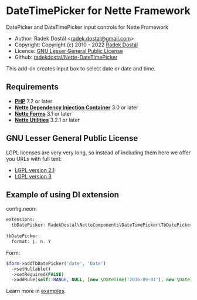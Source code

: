 ﻿# DateTimePicker for Nette Framework

DatePicker and DateTimePicker input controls for Nette Framework

- Author: Radek Dostál &lt;radek.dostal@gmail.com&gt;
- Copyright: Copyright (c) 2010 - 2022 [Radek Dostál](https://www.radekdostal.cz)
- Licence: [GNU Lesser General Public License](https://www.gnu.org/licenses/)
- Github: [radekdostal/Nette-DateTimePicker](https://github.com/radekdostal/Nette-DateTimePicker)

This add-on creates input box to select date or date and time.

## Requirements

- **[PHP](https://php.net)** 7.2 or later
- **[Nette Dependency Injection Container](https://github.com/nette/di)** 3.0 or later
- **[Nette Forms](https://github.com/nette/forms)** 3.1 or later
- **[Nette Utilities](https://github.com/nette/utils)** 3.2.1 or later

## GNU Lesser General Public License

LGPL licenses are very very long, so instead of including them here we offer you URLs with full text:

- [LGPL version 2.1](https://www.gnu.org/licenses/lgpl-2.1.html)
- [LGPL version 3](https://www.gnu.org/licenses/lgpl-3.0.html)

## Example of using DI extension

config.neon:

```php
extensions:
  tbDatePicker: RadekDostal\NetteComponents\DateTimePicker\TbDatePicker\DI\TbDatePickerExtension
 
tbDatePicker:
  format: j. n. Y
```

Form:

```php
$form->addTbDatePicker('date', 'Date')
  ->setNullable()
  ->setRequired(FALSE)
  ->addRule(self::RANGE, NULL, [new \DateTime('2016-09-01'), new \DateTime('2016-09-15')]);
```

Learn more in [examples](https://github.com/radekdostal/Nette-DateTimePicker/tree/master/examples).